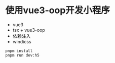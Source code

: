 # 使用vue3-oop开发小程序

- vue3
- tsx + vue3-oop
- 依赖注入
- windicss

```shell
pnpm install
pnpm run dev:h5
```
